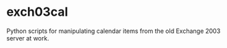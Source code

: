 # exch03cal

Python scripts for manipulating calendar items from the old Exchange 2003 server at work.
